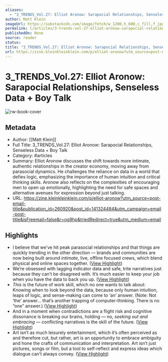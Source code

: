 ```yaml
---
aliases:
  - "3_TRENDS_Vol.27: Elliot Aronow: Sarapocial Relationships, Senseless Data + Boy Talk"
author: Matt Klein
imageUrl: https://substackcdn.com/image/fetch/w_1200,h_600,c_fill,f_jpg,q_auto:good,fl_progressive:steep,g_auto/https%3A%2F%2Fsubstack-post-media.s3.amazonaws.com%2Fpublic%2Fimages%2Fe470528f-faad-4ab8-a9f3-39040e570e3b_1920x1080.jpeg
permalink: l/articles/3-trends-vol-27-elliot-aronow-sarapocial-relationships-senseless-data-boy-talk
publishedOn: None
source: reader
status: 
title: "3_TRENDS_Vol.27: Elliot Aronow: Sarapocial Relationships, Senseless Data + Boy Talk"
url: https://zine.kleinkleinklein.com/p/elliot-aronow?utm_source=post-email-title&publication_id=260920&post_id=141324484&utm_campaign=email-post-title&isFreemail=false&r=og9hp&triedRedirect=true&utm_medium=email
---
```

# 3_TRENDS_Vol.27: Elliot Aronow: Sarapocial Relationships, Senseless Data + Boy Talk

![rw-book-cover](https://substackcdn.com/image/fetch/w_1200,h_600,c_fill,f_jpg,q_auto:good,fl_progressive:steep,g_auto/https%3A%2F%2Fsubstack-post-media.s3.amazonaws.com%2Fpublic%2Fimages%2Fe470528f-faad-4ab8-a9f3-39040e570e3b_1920x1080.jpeg)

## Metadata

- Author: [[Matt Klein]]
- Full Title: 3_TRENDS_Vol.27: Elliot Aronow: Sarapocial Relationships, Senseless Data + Boy Talk
- Category: #articles
- Summary: Elliot Aronow discusses the shift towards more intimate, authentic relationships in the creator economy, moving away from parasocial dynamics. He challenges the reliance on data in a world that defies logic, emphasizing the importance of human intuition and critical thinking skills. Aronow also reflects on the complexities of encouraging men to open up emotionally, highlighting the need for safe spaces and alternative avenues for expression beyond just talking.
- URL: https://zine.kleinkleinklein.com/p/elliot-aronow?utm_source=post-email-title&publication_id=260920&post_id=141324484&utm_campaign=email-post-title&isFreemail=false&r=og9hp&triedRedirect=true&utm_medium=email

## Highlights

- I believe that we’ve hit peak parasocial relationships and that things are quickly trending in the other direction — brands and communities are now being built around _intimate_, live, offline focused crews, which blend physical and online spaces together. ([View Highlight](https://read.readwise.io/read/01hwysp7nqjc1nt5txqyrntm4d))
- We’re obsessed with lagging indicator data and safe, trite narratives just because they can’t be disagreed with. It’s much easier to keep your job when you have the data to back you up. ([View Highlight](https://read.readwise.io/read/01hwysvfrc71pe6kphwb00k9pr))
- _This_ is the future of work skill, which no one wants to talk about: Knowing when to look beyond the data, because only human intuition, leaps of logic, and sense-making can come to ‘an’ answer. (Note: Not ‘the’ answer… that’s another trapping of computer-thinking. There is no “one” answer.) ([View Highlight](https://read.readwise.io/read/01hwysw0p4hd1zj70558fhje1a))
- And in a moment when contradictions are a flight risk and cognitive dissonance is breaking our brains, holding — no, _seeking out and embracing_ — conflicting narratives is the skill of the future. ([View Highlight](https://read.readwise.io/read/01hwyswhzhtrva6zdqm51rhs6p))
- Art isn’t as much leisurely entertainment, which it’s often perceived as and therefore cut, but rather, art is an opportunity to embrace ambiguity and hone the crafts of communication and interpretation. Art isn’t just pictures, songs or film, but a tool to self-reflect and express ideas which dialogue can’t always convey. ([View Highlight](https://read.readwise.io/read/01hwysyd7200ttdmkqdg3p2nar))
